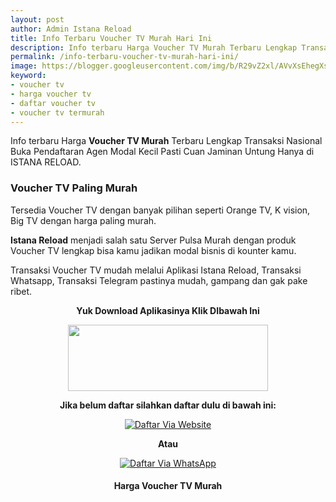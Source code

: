 ```yaml
---
layout: post
author: Admin Istana Reload
title: Info Terbaru Voucher TV Murah Hari Ini
description: Info terbaru Harga Voucher TV Murah Terbaru Lengkap Transaksi Nasional Buka Pendaftaran Agen Modal Kecil Pasti Cuan Jaminan Untung Hanya di ISTANA REL
permalink: /info-terbaru-voucher-tv-murah-hari-ini/
image: https://blogger.googleusercontent.com/img/b/R29vZ2xl/AVvXsEhegXsgq7coFMo_fWz0XjajZPejk1XmEhBM1zLj7vPoTM4vdN5xOozKORKpbSYQ_WXqxBCTxyZtCiieD10QVEL3bCUQRQJlgkLHYi-1zINsw9w5cuEXZYqa5ZlqaJLGo8SQ3UmsXvQF8POlnxbk88NmuIq6ukwgMVJXlqKEer4c5GqpoEW0flaLUjnj9w/s1600/Voucher%20TV%20Istana%20Reload.jpg
keyword: 
- voucher tv
- harga voucher tv
- daftar voucher tv
- voucher tv termurah
---
```

<p>Info terbaru Harga <b>Voucher TV Murah</b> Terbaru Lengkap Transaksi Nasional Buka Pendaftaran Agen Modal Kecil Pasti Cuan Jaminan Untung Hanya di ISTANA RELOAD.</p>
<h3>Voucher TV Paling Murah</h3>
<p>Tersedia Voucher TV dengan banyak pilihan seperti Orange TV, K vision, Big TV dengan harga paling murah.</p>
<p><b>Istana Reload</b> menjadi salah satu Server Pulsa Murah dengan produk Voucher TV lengkap bisa kamu jadikan modal bisnis di kounter kamu.</p>
<p>Transaksi Voucher TV mudah melalui Aplikasi Istana Reload, Transaksi Whatsapp, Transaksi Telegram pastinya mudah, gampang dan gak pake ribet.</p>
<p style="text-align: center;"><b>Yuk Download Aplikasinya Klik DIbawah Ini</b></p>
<div class="separator" style="clear: both; text-align: center;"><a href="{{ site.app }}" style="margin-left: 1em; margin-right: 1em;" target="_blank"><img border="0" data-original-height="165" data-original-width="500" height="106" src="https://blogger.googleusercontent.com/img/b/R29vZ2xl/AVvXsEgtMuLnRz-xIV4WBo7jReAfDNfyQQsWDAKuBNp4r_GKtIiGLhfsvCbtN4sRSMtib5jNVrH1aLorHjelF1cqg5I7xBJrwjG0bHh7eVcfUuGF-_iHbpw2SZ6wkNVdAkeCS4kGC0vj4XpO1RmRpVLNzJ29Z-hasCMLkVqnMLianoz5AdphvtBTgbvw7Ip-w5A/s320/ezgif-2-0ab7bb90e0.gif" width="320" /></a></div>
<p style="text-align: center;"><b>Jika belum daftar silahkan daftar dulu di bawah ini:</b></p>
<div align="center"><a href="javascript:void(0);" onclick="Bukaregis()"><img alt="Daftar Via Website" src="https://blogger.googleusercontent.com/img/b/R29vZ2xl/AVvXsEj80fBU4vz8p8pBqdzlD1B6Gl6RQ0NMiLBHmBW4IO0iCBgEtMM-EGzI5ytvynZj9jjMmySpwuDLjN29M7dBwj3hCuMr2EizfLNBdWaoehQobMTA-dj_ux1NueKa89X8Z7bSP6HSWGWrGTNZO2iQ919VsunpxlL9uHM1zPzjkmogqGzkoDMlh88YOTJCt1w/s250/Picsart_23-12-04_05-04-16-865.png" title="Daftar Via Website" /></a></div>
<p style="text-align: center;"><b>Atau</b></p>
<div align="center"><a href="javascript:void(0);" onclick="openModal()"><img alt="Daftar Via WhatsApp" src="https://gambar.unduh.me/daftarwa.png" title="Daftar Via WhatsApp" /></a></div>
<h4 style="clear: both; text-align: center;">Harga Voucher TV Murah<br />
<script src="https://istanareload.co.id/tanggal.js" type="text/javascript"></script></h4><br />
<script src="https://istanareload.co.id/harga.php?type=js&amp;level=RS&amp;up=0&amp;grup=TV" type="text/javascript"></script>
